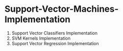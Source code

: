 # Support-Vector-Machines-Implementation

1. Support Vector Classifiers Implementation
2. SVM Kernels Implementation
3. Support Vector Regression Implementation
